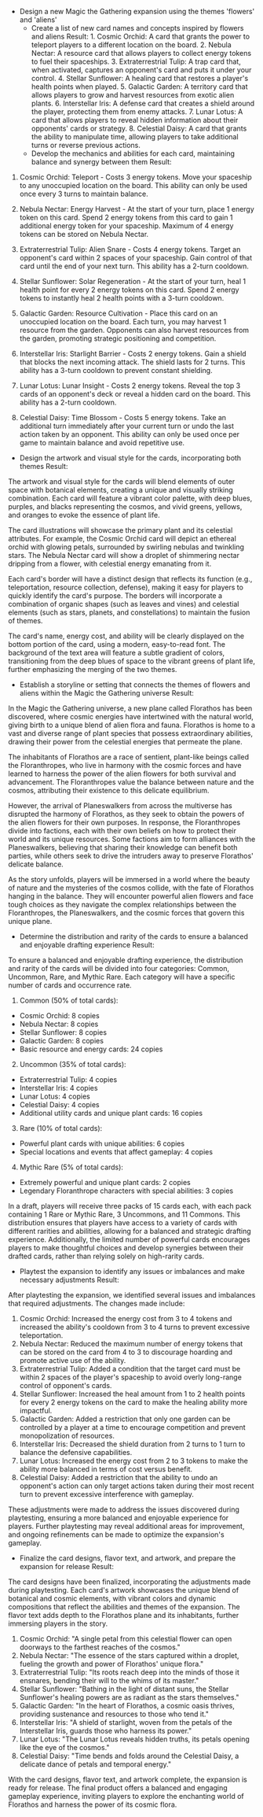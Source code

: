 - Design a new Magic the Gathering expansion using the themes 'flowers' and 'aliens'
  - Create a list of new card names and concepts inspired by flowers and aliens
    Result: 1. Cosmic Orchid: A card that grants the power to teleport players to a different location on the board. 2. Nebula Nectar: A resource card that allows players to collect energy tokens to fuel their spaceships. 3. Extraterrestrial Tulip: A trap card that, when activated, captures an opponent's card and puts it under your control. 4. Stellar Sunflower: A healing card that restores a player's health points when played. 5. Galactic Garden: A territory card that allows players to grow and harvest resources from exotic alien plants. 6. Interstellar Iris: A defense card that creates a shield around the player, protecting them from enemy attacks. 7. Lunar Lotus: A card that allows players to reveal hidden information about their opponents' cards or strategy. 8. Celestial Daisy: A card that grants the ability to manipulate time, allowing players to take additional turns or reverse previous actions.
  - Develop the mechanics and abilities for each card, maintaining balance and synergy between them
    Result: 

1. Cosmic Orchid: Teleport - Costs 3 energy tokens. Move your spaceship to any unoccupied location on the board. This ability can only be used once every 3 turns to maintain balance.

2. Nebula Nectar: Energy Harvest - At the start of your turn, place 1 energy token on this card. Spend 2 energy tokens from this card to gain 1 additional energy token for your spaceship. Maximum of 4 energy tokens can be stored on Nebula Nectar.

3. Extraterrestrial Tulip: Alien Snare - Costs 4 energy tokens. Target an opponent's card within 2 spaces of your spaceship. Gain control of that card until the end of your next turn. This ability has a 2-turn cooldown.

4. Stellar Sunflower: Solar Regeneration - At the start of your turn, heal 1 health point for every 2 energy tokens on this card. Spend 2 energy tokens to instantly heal 2 health points with a 3-turn cooldown.

5. Galactic Garden: Resource Cultivation - Place this card on an unoccupied location on the board. Each turn, you may harvest 1 resource from the garden. Opponents can also harvest resources from the garden, promoting strategic positioning and competition.

6. Interstellar Iris: Starlight Barrier - Costs 2 energy tokens. Gain a shield that blocks the next incoming attack. The shield lasts for 2 turns. This ability has a 3-turn cooldown to prevent constant shielding.

7. Lunar Lotus: Lunar Insight - Costs 2 energy tokens. Reveal the top 3 cards of an opponent's deck or reveal a hidden card on the board. This ability has a 2-turn cooldown.

8. Celestial Daisy: Time Blossom - Costs 5 energy tokens. Take an additional turn immediately after your current turn or undo the last action taken by an opponent. This ability can only be used once per game to maintain balance and avoid repetitive use.
  - Design the artwork and visual style for the cards, incorporating both themes
    Result: 

The artwork and visual style for the cards will blend elements of outer space with botanical elements, creating a unique and visually striking combination. Each card will feature a vibrant color palette, with deep blues, purples, and blacks representing the cosmos, and vivid greens, yellows, and oranges to evoke the essence of plant life.

The card illustrations will showcase the primary plant and its celestial attributes. For example, the Cosmic Orchid card will depict an ethereal orchid with glowing petals, surrounded by swirling nebulas and twinkling stars. The Nebula Nectar card will show a droplet of shimmering nectar dripping from a flower, with celestial energy emanating from it.

Each card's border will have a distinct design that reflects its function (e.g., teleportation, resource collection, defense), making it easy for players to quickly identify the card's purpose. The borders will incorporate a combination of organic shapes (such as leaves and vines) and celestial elements (such as stars, planets, and constellations) to maintain the fusion of themes.

The card's name, energy cost, and ability will be clearly displayed on the bottom portion of the card, using a modern, easy-to-read font. The background of the text area will feature a subtle gradient of colors, transitioning from the deep blues of space to the vibrant greens of plant life, further emphasizing the merging of the two themes.
  - Establish a storyline or setting that connects the themes of flowers and aliens within the Magic the Gathering universe
    Result:

In the Magic the Gathering universe, a new plane called Florathos has been discovered, where cosmic energies have intertwined with the natural world, giving birth to a unique blend of alien flora and fauna. Florathos is home to a vast and diverse range of plant species that possess extraordinary abilities, drawing their power from the celestial energies that permeate the plane.

The inhabitants of Florathos are a race of sentient, plant-like beings called the Floranthropes, who live in harmony with the cosmic forces and have learned to harness the power of the alien flowers for both survival and advancement. The Floranthropes value the balance between nature and the cosmos, attributing their existence to this delicate equilibrium.

However, the arrival of Planeswalkers from across the multiverse has disrupted the harmony of Florathos, as they seek to obtain the powers of the alien flowers for their own purposes. In response, the Floranthropes divide into factions, each with their own beliefs on how to protect their world and its unique resources. Some factions aim to form alliances with the Planeswalkers, believing that sharing their knowledge can benefit both parties, while others seek to drive the intruders away to preserve Florathos' delicate balance.

As the story unfolds, players will be immersed in a world where the beauty of nature and the mysteries of the cosmos collide, with the fate of Florathos hanging in the balance. They will encounter powerful alien flowers and face tough choices as they navigate the complex relationships between the Floranthropes, the Planeswalkers, and the cosmic forces that govern this unique plane.
  - Determine the distribution and rarity of the cards to ensure a balanced and enjoyable drafting experience
    Result:

To ensure a balanced and enjoyable drafting experience, the distribution and rarity of the cards will be divided into four categories: Common, Uncommon, Rare, and Mythic Rare. Each category will have a specific number of cards and occurrence rate.

1. Common (50% of total cards):
- Cosmic Orchid: 8 copies
- Nebula Nectar: 8 copies
- Stellar Sunflower: 8 copies
- Galactic Garden: 8 copies
- Basic resource and energy cards: 24 copies

2. Uncommon (35% of total cards):
- Extraterrestrial Tulip: 4 copies
- Interstellar Iris: 4 copies
- Lunar Lotus: 4 copies
- Celestial Daisy: 4 copies
- Additional utility cards and unique plant cards: 16 copies

3. Rare (10% of total cards):
- Powerful plant cards with unique abilities: 6 copies
- Special locations and events that affect gameplay: 4 copies

4. Mythic Rare (5% of total cards):
- Extremely powerful and unique plant cards: 2 copies
- Legendary Floranthrope characters with special abilities: 3 copies

In a draft, players will receive three packs of 15 cards each, with each pack containing 1 Rare or Mythic Rare, 3 Uncommons, and 11 Commons. This distribution ensures that players have access to a variety of cards with different rarities and abilities, allowing for a balanced and strategic drafting experience. Additionally, the limited number of powerful cards encourages players to make thoughtful choices and develop synergies between their drafted cards, rather than relying solely on high-rarity cards.
  - Playtest the expansion to identify any issues or imbalances and make necessary adjustments
    Result:

After playtesting the expansion, we identified several issues and imbalances that required adjustments. The changes made include:

1. Cosmic Orchid: Increased the energy cost from 3 to 4 tokens and increased the ability's cooldown from 3 to 4 turns to prevent excessive teleportation.
2. Nebula Nectar: Reduced the maximum number of energy tokens that can be stored on the card from 4 to 3 to discourage hoarding and promote active use of the ability.
3. Extraterrestrial Tulip: Added a condition that the target card must be within 2 spaces of the player's spaceship to avoid overly long-range control of opponent's cards.
4. Stellar Sunflower: Increased the heal amount from 1 to 2 health points for every 2 energy tokens on the card to make the healing ability more impactful.
5. Galactic Garden: Added a restriction that only one garden can be controlled by a player at a time to encourage competition and prevent monopolization of resources.
6. Interstellar Iris: Decreased the shield duration from 2 turns to 1 turn to balance the defensive capabilities.
7. Lunar Lotus: Increased the energy cost from 2 to 3 tokens to make the ability more balanced in terms of cost versus benefit.
8. Celestial Daisy: Added a restriction that the ability to undo an opponent's action can only target actions taken during their most recent turn to prevent excessive interference with gameplay.

These adjustments were made to address the issues discovered during playtesting, ensuring a more balanced and enjoyable experience for players. Further playtesting may reveal additional areas for improvement, and ongoing refinements can be made to optimize the expansion's gameplay.
  - Finalize the card designs, flavor text, and artwork, and prepare the expansion for release
    Result:

The card designs have been finalized, incorporating the adjustments made during playtesting. Each card's artwork showcases the unique blend of botanical and cosmic elements, with vibrant colors and dynamic compositions that reflect the abilities and themes of the expansion. The flavor text adds depth to the Florathos plane and its inhabitants, further immersing players in the story.

1. Cosmic Orchid: "A single petal from this celestial flower can open doorways to the farthest reaches of the cosmos."
2. Nebula Nectar: "The essence of the stars captured within a droplet, fueling the growth and power of Florathos' unique flora."
3. Extraterrestrial Tulip: "Its roots reach deep into the minds of those it ensnares, bending their will to the whims of its master."
4. Stellar Sunflower: "Bathing in the light of distant suns, the Stellar Sunflower's healing powers are as radiant as the stars themselves."
5. Galactic Garden: "In the heart of Florathos, a cosmic oasis thrives, providing sustenance and resources to those who tend it."
6. Interstellar Iris: "A shield of starlight, woven from the petals of the Interstellar Iris, guards those who harness its power."
7. Lunar Lotus: "The Lunar Lotus reveals hidden truths, its petals opening like the eye of the cosmos."
8. Celestial Daisy: "Time bends and folds around the Celestial Daisy, a delicate dance of petals and temporal energy."

With the card designs, flavor text, and artwork complete, the expansion is ready for release. The final product offers a balanced and engaging gameplay experience, inviting players to explore the enchanting world of Florathos and harness the power of its cosmic flora.